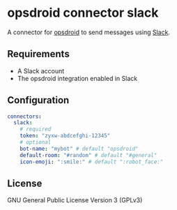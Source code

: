 # opsdroid connector slack

A connector for [opsdroid](https://github.com/opsdroid/opsdroid) to send messages using [Slack](https://slack.com/).

## Requirements

 * A Slack account
 * The opsdroid integration enabled in Slack

## Configuration

```yaml
connectors:
  slack:
    # required
    token: "zyxw-abdcefghi-12345"
    # optional
    bot-name: "mybot" # default "opsdroid"
    default-room: "#random" # default "#general"
    icon-emoji: ":smile:" # default ":robot_face:"
```

## License

GNU General Public License Version 3 (GPLv3)
